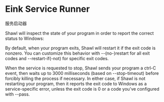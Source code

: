 # Eink Service Runner

服务启动器

Shawl will inspect the state of your program in order to report the correct status to Windows:

By default, when your program exits, Shawl will restart it if the exit code is nonzero. You can customize this behavior with --(no-)restart for all exit codes and --restart-if(-not) for specific exit codes.

When the service is requested to stop, Shawl sends your program a ctrl-C event, then waits up to 3000 milliseconds (based on --stop-timeout) before forcibly killing the process if necessary.
In either case, if Shawl is not restarting your program, then it reports the exit code to Windows as a service-specific error, unless the exit code is 0 or a code you've configured with --pass.


